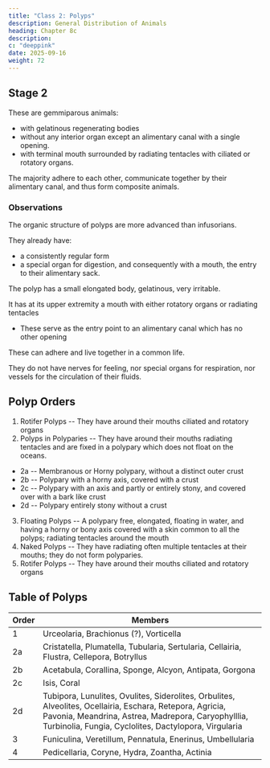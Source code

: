 ```yaml
---
title: "Class 2: Polyps"
description: General Distribution of Animals
heading: Chapter 8c
description: 
c: "deeppink"
date: 2025-09-16
weight: 72
---
```


<!-- POLYPS
(Second Class of the Animal Kingdom) -->


## Stage 2

These are gemmiparous animals:
- with gelatinous regenerating bodies
- without any interior organ except an alimentary canal with a single opening.  
- with terminal mouth surrounded by radiating tentacles with ciliated or rotatory organs.  

The majority adhere to each other, communicate together by their alimentary canal, and thus form composite animals.


### Observations

<!-- We saw in the infusorians infinitely small, frail animalcules without consistency, without a shape unique to their class, without any organs at all, and consequently without a mouth and a distinct alimentary canal. -->

<!-- In the polyps, the simplicity and imperfection of the organic structure, although still very noticeable, are less great than in the infusorians.  -->

The organic structure of polyps are more advanced than infusorians. 


They already have:
- a consistently regular form
- a special organ for digestion, and consequently with a mouth, the entry to their alimentary sack.


The polyp has a small elongated body, gelatinous, very irritable.

It has at its upper extremity a mouth with either rotatory organs or radiating tentacles
- These serve as the entry point to an alimentary canal which has no other opening 

These can adhere and live together in a common life.

 <!-- we will understand the most general and the most remarkable fact concerning these animals. -->

They do not have nerves for feeling, nor special organs for respiration, nor vessels for the circulation of their fluids.

<!-- They are the more imperfect in their organic structure than the animals which are going to follow. -->


## Polyp Orders

1. Rotifer Polyps -- They have around their mouths ciliated and rotatory organs
2. Polyps in Polyparies -- They have around their mouths radiating tentacles and are fixed in a polypary which does not float on the oceans.
  - 2a -- Membranous or Horny polypary, without a distinct outer crust
  - 2b -- Polypary with a horny axis, covered with a crust
  - 2c -- Polypary with an axis and partly or entirely stony, and covered over with a bark like crust
  - 2d -- Polypary entirely stony without a crust
3. Floating Polyps -- A polypary free, elongated, floating in water, and having a horny or bony axis covered with a skin common to all the polyps; radiating tentacles around the mouth
4. Naked Polyps -- They have radiating often multiple tentacles at their mouths; they do not form polyparies.
5. Rotifer Polyps -- They have around their mouths ciliated and rotatory organs


## Table of Polyps

Order | Members
--- | ---
1  | Urceolaria, Brachionus (?), Vorticella
2a | Cristatella, Plumatella, Tubularia, Sertularia, Cellairia, Flustra, Cellepora, Botryllus
2b | Acetabula, Corallina, Sponge, Alcyon, Antipata, Gorgona
2c | Isis, Coral
2d | Tubipora, Lunulites, Ovulites, Siderolites, Orbulites, Alveolites, Ocellairia, Eschara, Retepora, Agricia, Pavonia, Meandrina, Astrea, Madrepora, Caryophylllia, Turbinolia, Fungia, Cyclolites, Dactylopora, Virgularia 
3 | Funiculina, Veretillum, Pennatula, Enerinus, Umbellularia
4 | Pedicellaria, Coryne, Hydra, Zoantha, Actinia

